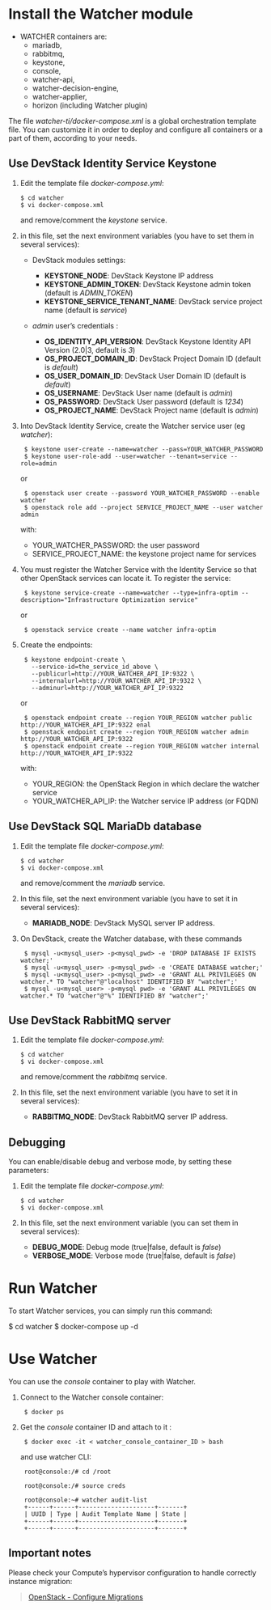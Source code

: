 Install the Watcher module
==========================


-   WATCHER containers are:
     -   mariadb,
     -   rabbitmq,
     -   keystone,
     -   console,
     -   watcher-api,
     -   watcher-decision-engine,
     -   watcher-applier,
     -   horizon (including Watcher plugin)


The file *watcher-ti/docker-compose.xml* is a global orchestration template file. You can customize it in order to deploy and configure all containers or a part of them, according to your needs.

Use DevStack Identity Service Keystone
--------------------------------------

1. Edit the template file *docker-compose.yml*:

       $ cd watcher
       $ vi docker-compose.xml

   and remove/comment the *keystone* service.

2. in this file, set the next environment variables (you have to set them in several services): 
   -   DevStack modules settings:
       -   **KEYSTONE\_NODE**: DevStack Keystone IP address
       -   **KEYSTONE\_ADMIN\_TOKEN**: DevStack Keystone admin token (default is *ADMIN\_TOKEN*)
       -   **KEYSTONE\_SERVICE\_TENANT\_NAME**: DevStack service project name (default is *service*)

   -   *admin* user’s credentials :

       -   **OS\_IDENTITY\_API\_VERSION**: DevStack Keystone Identity API Version (2.0|3, default is *3*)
       -   **OS\_PROJECT\_DOMAIN\_ID**: DevStack Project Domain ID (default is *default*)
       -   **OS\_USER\_DOMAIN\_ID**: DevStack User Domain ID (default is *default*)
       -   **OS\_USERNAME**: DevStack User name (default is *admin*)
       -   **OS\_PASSWORD**: DevStack User password (default is *1234*)
       -   **OS\_PROJECT\_NAME**: DevStack Project name (default is *admin*)

3. Into DevStack Identity Service, create the Watcher service user (eg *watcher*): 

        $ keystone user-create --name=watcher --pass=YOUR_WATCHER_PASSWORD 
        $ keystone user-role-add --user=watcher --tenant=service --role=admin

      or

        $ openstack user create --password YOUR_WATCHER_PASSWORD --enable watcher
        $ openstack role add --project SERVICE_PROJECT_NAME --user watcher admin
     
   with:
  
   - YOUR_WATCHER_PASSWORD: the user password
   - SERVICE_PROJECT_NAME: the keystone project name for services

4. You must register the Watcher Service with the Identity Service so that other OpenStack services can locate it. To register the service:

        $ keystone service-create --name=watcher --type=infra-optim --description="Infrastructure Optimization service"

      or 

        $ openstack service create --name watcher infra-optim 

5. Create the endpoints:

        $ keystone endpoint-create \
          --service-id=the_service_id_above \
          --publicurl=http://YOUR_WATCHER_API_IP:9322 \
          --internalurl=http://YOUR_WATCHER_API_IP:9322 \
          --adminurl=http://YOUR_WATCHER_API_IP:9322
      or

        $ openstack endpoint create --region YOUR_REGION watcher public http://YOUR_WATCHER_API_IP:9322 enal
        $ openstack endpoint create --region YOUR_REGION watcher admin http://YOUR_WATCHER_API_IP:9322
        $ openstack endpoint create --region YOUR_REGION watcher internal http://YOUR_WATCHER_API_IP:9322
   with:
   - YOUR_REGION: the OpenStack Region in which declare the watcher service
   - YOUR_WATCHER_API_IP: the Watcher service IP address (or FQDN)

Use DevStack SQL MariaDb database
---------------------------------

1. Edit the template file *docker-compose.yml*:

       $ cd watcher
       $ vi docker-compose.xml

   and remove/comment the *mariadb* service.


2. In this file, set the next environment variable (you have to set it in several services): 
      -   **MARIADB\_NODE**: DevStack MySQL server IP address.

3. On DevStack, create the Watcher database, with these commands

        $ mysql -u<mysql_user> -p<mysql_pwd> -e 'DROP DATABASE IF EXISTS watcher;'
        $ mysql -u<mysql_user> -p<mysql_pwd> -e 'CREATE DATABASE watcher;'
        $ mysql -u<mysql_user> -p<mysql_pwd> -e 'GRANT ALL PRIVILEGES ON watcher.* TO "watcher"@"localhost" IDENTIFIED BY "watcher";'
        $ mysql -u<mysql_user> -p<mysql pwd> -e 'GRANT ALL PRIVILEGES ON watcher.* TO "watcher"@"%" IDENTIFIED BY "watcher";'



Use DevStack RabbitMQ server
----------------------------

1. Edit the template file *docker-compose.yml*:

       $ cd watcher
       $ vi docker-compose.xml

   and remove/comment the *rabbitmq* service.


2. In this file, set the next environment variable (you have to set it in several services): 
      -   **RABBITMQ\_NODE**: DevStack RabbitMQ server IP address.




Debugging
---------

You can enable/disable debug and verbose mode, by setting these parameters:

1. Edit the template file *docker-compose.yml*:

       $ cd watcher
       $ vi docker-compose.xml

2. In this file, set the next environment variable (you can set them in several services): 
      -   **DEBUG\_MODE**: Debug mode (true|false, default is *false*)
      -   **VERBOSE\_MODE**: Verbose mode (true|false, default is *false*)



Run Watcher
===========
To start Watcher services, you can simply run this command: 

  $ cd watcher
  $ docker-compose up -d


Use Watcher
===========

You can use the *console* container to play with Watcher.

1. Connect to the Watcher console container:

        $ docker ps

2. Get the *console* container ID and attach to it :

        $ docker exec -it < watcher_console_container_ID > bash
   and use watcher CLI:

        root@console:/# cd /root

        root@console:/# source creds

        root@console:~# watcher audit-list
        +------+------+---------------------+-------+
        | UUID | Type | Audit Template Name | State |
        +------+------+---------------------+-------+
        +------+------+---------------------+-------+

Important notes
---------------

Please check your Compute’s hypervisor configuration to handle correctly
instance migration:

> [OpenStack - Configure Migrations]

  [OpenStack - Configure Migrations]: http://docs.openstack.org/admin-guide-cloud/content/section_configuring-compute-migrations.html

